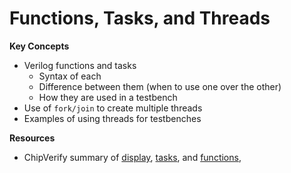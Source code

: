 # Functions, Tasks, and Threads

**Key Concepts**
  * Verilog functions and tasks
    * Syntax of each
    * Difference between them (when to use one over the other)
    * How they are used in a testbench
  * Use of `fork/join` to create multiple threads
  * Examples of using threads for testbenches

**Resources**
  * ChipVerify summary of [display](https://www.chipverify.com/verilog/verilog-display-tasks), [tasks](https://www.chipverify.com/verilog/verilog-task), and [functions](https://www.chipverify.com/verilog/verilog-functions),

